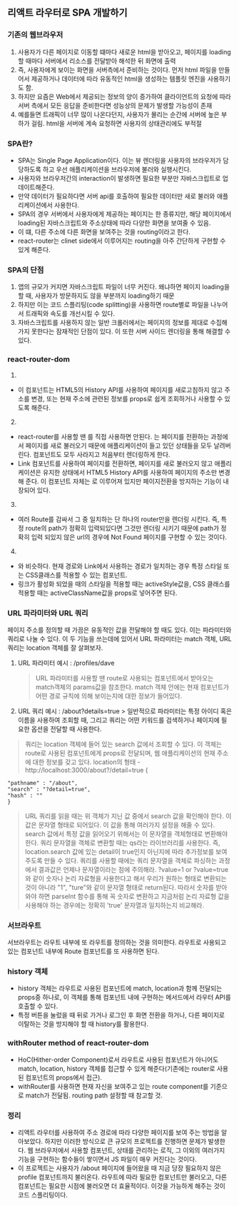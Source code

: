 ## 리액트 라우터로 SPA 개발하기

### 기존의 웹브라우저

1. 사용자가 다른 페이지로 이동할 떄마다 새로운 html을 받아오고, 페이지를 loading할 때마다 서버에서 리소스를 전달받아 해석한 뒤 화면에 출력
2. 즉, 사용자에게 보이는 화면을 서버측에서 준비하는 것이다. 먼저 html 파일을 만들어서 제공하거나 데이터에 따라 유동적인 html을 생성하는 템플릿 엔진을 사용하기도 함.
3. 하지만 요즘은 Web에서 제공되는 정보의 양이 증가하여 클라이언트의 요청에 따라 서버 측에서 모든 응답을 준비한다면 성능상의 문제가 발생할 가능성이 존재
4. 예를들면 트래픽이 너무 많이 나온다던지, 사용자가 몰리는 순간에 서버에 높은 부하가 걸림. html을 서버에 계속 요청하면 사용자의 상태관리에도 부적절

### SPA란?

- SPA는 Single Page Application이다. 이는 뷰 렌더링을 사용자의 브라우저가 담당하도록 하고 우선 애플리케이션을 브라우저에 불러와 실행시킨다.
- 사용자와 브라우저간의 interaction이 발생하면 필요한 부분만 자바스크립트로 업데이트해준다.
- 만약 데이터가 필요하다면 서버 api를 호출하여 필요한 데이터만 새로 불러와 애플리케이션에서 사용한다.
- SPA의 경우 서버에서 사용자에게 제공하는 페이지는 한 종류지만, 해당 페이지에서 loading된 자바스크립트와 주소상태에 따라 다양한 화면을 보여줄 수 있음.
- 이 떄, 다른 주소에 다른 화면을 보여주는 것을 routing이라고 한다.
- react-router는 clinet side에서 이루어지는 routing을 아주 간단하게 구현할 수 있게 해준다.

### SPA의 단점

1. 앱의 규모가 커지면 자바스크립트 파일이 너무 커진다. 왜냐하면 페이지 loading을 할 때, 사용자가 방문하지도 않을 부분까지 loading하기 때문
2. 하지만 이는 코드 스플리팅(code splitting)을 사용하면 route별로 파일을 나누어서 트래픽와 속도를 개선시킬 수 있다.
3. 자바스크립트를 사용하지 않는 일반 크롤러에서는 페이지의 정보를 제대로 수집해 가지 못한다는 잠재적인 단점이 있다. 이 또한 서버 사이드 렌더링을 통해 해결할 수 있다.

### react-router-dom

1. <BrowserRouter />

- 이 컴포넌트는 HTML5의 History API를 사용하여 페이지를 새로고침하지 않고 주소를 변경, 또는 현재 주소에 관련된 정보를 props로 쉽게 조회하거나 사용할 수 있도록 해준다.

2. <Link />

- react-router를 사용할 땐 <a>를 직접 사용하면 안된다. <a>는 페이지를 전환하는 과정에서 페이지를 새로 불러오기 때문에 애플리케이션이 들고 있던 상태들을 모두 날려버린다. 컴포넌트도 모두 사라지고 처음부터 렌더링하게 한다.
- Link 컴포넌트를 사용하여 페이지를 전환하면, 페이지를 새로 불러오지 않고 애플리케이션은 유지한 상태에서 HTML5 History API를 사용하여 페이지의 주소만 변경해 준다. 이 컴포넌트 자체는 <a>로 이루어져 있지만 페이지전환을 방지하는 기능이 내장되어 있다.

3. <Switch />

- 여러 Route를 감싸서 그 중 일치하는 단 하나의 router만을 렌더링 시킨다. 즉, 특정 route의 path가 정확히 입력되있다면 그것만 렌더링 시키기 때문에 path가 정확히 입력 되있지 않은 url의 경우에 Not Found 페이지를 구현할 수 있는 것이다.

4. <NavLink />

- <Link />와 비슷하다. 현재 경로와 Link에서 사용하는 경로가 일치하는 경우 특정 스타일 또는 CSS클래스를 적용할 수 있는 컴포넌트.
- 링크가 활성화 되었을 때의 스타일을 적용할 때는 activeStyle값을, CSS 클래스를 적용할 때는 activeClassName값을 props로 넣어주면 된다.

### URL 파라미터와 URL 쿼리

페이지 주소를 정의할 때 가끔은 유동적인 값을 전달해야 할 때도 있다. 이는 파라미터와 쿼리로 나눌 수 있다. 이 두 기능을 쓰는데에 있어서 URL 파라미터는 match 객체, URL 쿼리는 location 객체를 잘 살펴보자.

1.  URL 파라미터 예시 : /profiles/dave

    > URL 파라미터를 사용할 땐 route로 사용되는 컴포넌트에서 받아오는 match객체의 params값을 참조한다.
    > match 객체 안에는 현재 컴포넌트가 어떤 경로 규칙에 의해 보이는지에 대한 정보가 들어있다.

2.  URL 쿼리 예시 : /about?details=true > 일반적으로 파라미터는 특정 아이디 혹은 이름을 사용하여 조회할 때, 그리고 쿼리는 어떤 키워드를 검색하거나 페이지에 필요한 옵션을 전달할 때 사용한다.

> 쿼리는 location 객체에 들어 있는 search 값에서 조회할 수 있다. 이 객체는 route로 사용된 컴포넌트에게 props로 전달되며, 웹 애플리케이션의 현재 주소에 대한 정보를 갖고 있다.
> location의 형태 - http://localhost:3000/about?/detail=true
> {

    "pathname" : "/about",
    "search" : "?detail=true",
    "hash" : ""
    }

> URL 쿼리를 읽을 때는 위 객체가 지닌 값 중에서 search 값을 확인해야 한다. 이 값은 문자열 형태로 되어있다. 이 값을 통해 여러가지 설정을 해줄 수 있다. search 값에서 특정 값을 읽어오기 위해서는 이 문자열을 객체형태로 변환해야 한다.
> 쿼리 문자열을 객체로 변환할 때는 qs라는 라이브러리를 사용한다. 즉, location.search 값에 있는 detail이 true인지 아닌지에 따라 추가정보를 보여주도록 만들 수 있다.
> 쿼리를 사용할 때에는 쿼리 문자열을 객체로 파싱하는 과정에서 결과값은 언제나 문자열이라는 점에 주의해라. ?value=1 or ?value=true와 같이 숫자나 논리 자료형을 사용한다고 해서 우리가 원하는 형태로 변환되는 것이 아니라 "1", "ture"와 같이 문자열 형태로 return된다.
> 따라서 숫자를 받아 와야 하면 parseInt 함수를 통해 꼭 숫자로 변환하고 지금처럼 논리 자료형 값을 사용해야 하는 경우에는 정확히 'true' 문자열과 일치하는지 비교해라.

### 서브라우트

서브라우트는 라우트 내부에 또 라우트를 정의하는 것을 의미한다. 라우트로 사용되고 있는 컴포넌트 내부에 Route 컴포넌트를 또 사용하면 된다.

### history 객체

- history 객체는 라우트로 사용된 컴포넌트에 match, location과 함께 전달되는 props중 하나로, 이 객체를 통해 컴포넌트 내에 구현하는 메서드에서 라우터 API를 호출할 수 있다.
- 특정 버튼을 눌렀을 때 뒤로 가거나 로그인 후 화면 전환을 하거나, 다른 페이지로 이탈하는 것을 방지해야 할 때 history를 활용한다.

### withRouter method of react-router-dom

- HoC(Hither-order Component)로서 라우트로 사용된 컴포넌트가 아니어도 match, location, history 객체를 접근할 수 있게 해준다(기존에는 router로 사용된 컴포넌트의 props에서 접근).
- withRouter를 사용하면 현재 자신을 보여주고 있는 route component를 기준으로 match가 전달됨. routing path 설정할 때 참고할 것.

### 정리

- 리액트 라우터를 사용하여 주소 경로에 따라 다양한 페이지를 보여 주는 방법을 알아보았다. 하지만 이러한 방식으로 큰 규모의 프로젝트를 진행하면 문제가 발생한다. 웹 브라우저에서 사용할 컴포넌트, 상태를 관리하는 로직, 그 이외의 여러가지 기능을 구현하는 함수들이 쌓이면서 JS 파일이 매우 커진다는 것이다.
- 이 프로젝트는 사용자가 /about 페이지에 들어왔을 때 지금 당장 필요하지 않은 profile 컴포넌트까지 불러온다. 라우트에 따라 필요한 컴포넌트만 불러오고, 다른 컴포넌트는 필요한 시점에 불러오면 더 효율적이다. 이것을 가능하게 해주는 것이 코드 스플리팅이다.

